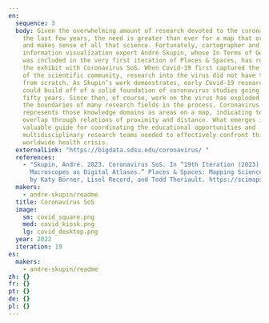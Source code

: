 ```yaml
---
en:
  sequence: 3
  body: Given the overwhelming amount of research devoted to the coronavirus over
    the last few years, the need is greater than ever for a map that organizes
    and makes sense of all that science. Fortunately, cartographer and
    information visualization expert André Skupin, whose In Terms of Geography
    was included in the very first iteration of Places & Spaces, has returned to
    the exhibit with Coronavirus SoS. When Covid-19 first captured the attention
    of the scientific community, research into the virus did not have to begin
    from scratch. As Skupin’s work demonstrates, early Covid-19 researchers
    could build off of a solid foundation of coronavirus studies going back over
    fifty years. Since then, of course, work on the virus has exploded, crossing
    the boundaries of many research fields in the process. Coronavirus SoS
    represents those knowledge domains as areas on a map, indicating topical
    overlap through relations of proximity and distance. What emerges is a
    valuable guide for coordinating the educational opportunities and
    multidisciplinary research teams needed to effectively confront this
    worldwide health crisis.
  externalLink: "https://bigdata.sdsu.edu/coronavirus/ "
  references:
    - "Skupin, André. 2023. Coronavirus SoS. In “19th Iteration (2023):
      Macroscopes as Digital Atlases.” Places & Spaces: Mapping Science, edited
      by Katy Börner, Lisel Record, and Todd Theriault. https://scimaps.org. "
  makers:
    - andre-skupin/readme
  title: Coronavirus SoS
  image:
    sm: covid_square.png
    med: covid_kiosk.png
    lg: covid_desktop.png
  year: 2022
  iteration: 19
es:
  makers:
    - andre-skupin/readme
zh: {}
fr: {}
pt: {}
de: {}
pl: {}
---
```

